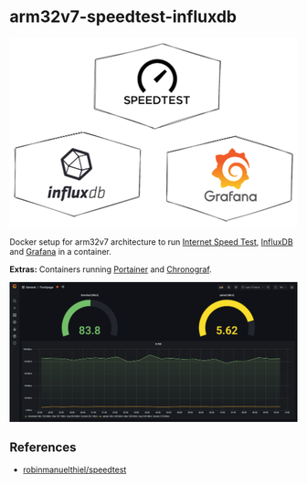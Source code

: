 # arm32v7-speedtest-influxdb

![diagram](./diagram.png)

Docker setup for arm32v7 architecture to run [Internet Speed Test](https://github.com/robinmanuelthiel/speedtest), [InfluxDB](https://hub.docker.com/r/arm32v7/influxdb/) and [Grafana](https://hub.docker.com/r/grafana/grafana) in a container.

**Extras:** Containers running [Portainer](https://www.portainer.io) and [Chronograf](https://hub.docker.com/r/arm32v7/chronograf/).

![screenshot](./screenshot.png)

## References
* [robinmanuelthiel/speedtest](https://github.com/robinmanuelthiel/speedtest)
